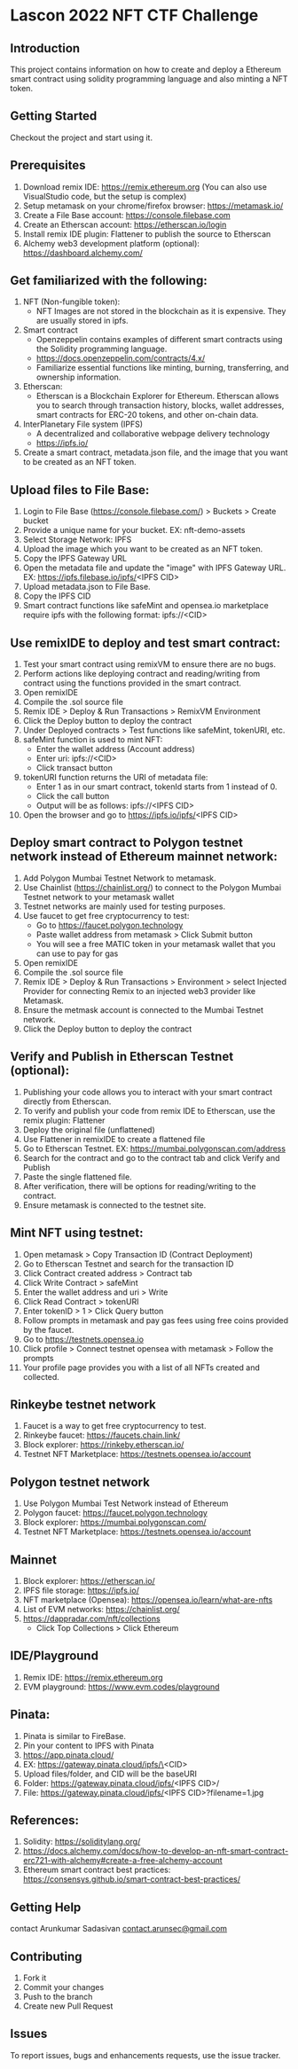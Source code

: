 Lascon 2022 NFT CTF Challenge
=============================

## Introduction
This project contains information on how to create and deploy a Ethereum smart contract using solidity programming language and also minting a NFT token. 

## Getting Started
Checkout the project and start using it.

## Prerequisites
1. Download remix IDE: https://remix.ethereum.org (You can also use VisualStudio code, but the setup is complex)
2. Setup metamask on your chrome/firefox browser: https://metamask.io/
3. Create a File Base account: https://console.filebase.com
4. Create an Etherscan account: https://etherscan.io/login
5. Install remix IDE plugin: Flattener to publish the source to Etherscan
6. Alchemy web3 development platform (optional): https://dashboard.alchemy.com/   

## Get familiarized with the following:
1. NFT (Non-fungible token):
   * NFT Images are not stored in the blockchain as it is expensive. They are usually stored in ipfs.  
2. Smart contract
    * Openzeppelin contains examples of different smart contracts using the Solidity programming language.
    * https://docs.openzeppelin.com/contracts/4.x/
    * Familiarize essential functions like minting, burning, transferring, and ownership information.
3. Etherscan: 
   * Etherscan is a Blockchain Explorer for Ethereum. Etherscan allows you to search through transaction history, blocks, wallet addresses, smart contracts for ERC-20 tokens, and other on-chain data.
4. InterPlanetary File system (IPFS)
   * A decentralized and collaborative webpage delivery technology
   * https://ipfs.io/	    	  
5. Create a smart contract, metadata.json file, and the image that you want to be created as an NFT token. 

## Upload files to File Base:
   1. Login to File Base (https://console.filebase.com/) > Buckets > Create bucket
   2. Provide a unique name for your bucket. EX: nft-demo-assets
   3. Select Storage Network: IPFS
   4. Upload the image which you want to be created as an NFT token.
   5. Copy the IPFS Gateway URL
   6. Open the metadata file and update the "image" with IPFS Gateway URL. EX: https://ipfs.filebase.io/ipfs/<IPFS CID\>
   7. Upload metadata.json to File Base.
   8. Copy the IPFS CID
   9. Smart contract functions like safeMint and opensea.io marketplace require ipfs with the following format: ipfs://\<CID\> 
   
## Use remixIDE to deploy and test smart contract:
   1. Test your smart contract using remixVM to ensure there are no bugs. 
   2. Perform actions like deploying contract and reading/writing from contract using the functions provided in the smart contract.
   3. Open remixIDE 
   4. Compile the .sol source file
   5. Remix IDE > Deploy & Run Transactions > RemixVM Environment
   6. Click the Deploy button to deploy the contract
   7. Under Deployed contracts > Test functions like safeMint, tokenURI, etc.
   8. safeMint function is used to mint NFT:
      * Enter the wallet address (Account address)
      * Enter uri: ipfs://\<CID\> 
      *  Click transact button
   9. tokenURI function returns the URI of metadata file:
      * Enter 1 as in our smart contract, tokenId starts from 1 instead of 0.
      * Click the call button 
      * Output will be as follows: ipfs://\<IPFS CID\>
   10. Open the browser and go to https://ipfs.io/ipfs/<IPFS CID\>

## Deploy smart contract to Polygon testnet network instead of Ethereum mainnet network:
   1. Add Polygon Mumbai Testnet Network to metamask.
   2. Use Chainlist (https://chainlist.org/) to connect to the Polygon Mumbai Testnet network to your metamask wallet
   3. Testnet networks are mainly used for testing purposes.
   4. Use faucet to get free cryptocurrency to test:
      * Go to https://faucet.polygon.technology
      * Paste wallet address from metamask > Click Submit button
      * You will see a free MATIC token in your metamask wallet that you can use to pay for gas
   5. Open remixIDE 
   6. Compile the .sol source file
   7. Remix IDE > Deploy & Run Transactions > Environment > select Injected Provider for connecting Remix to an injected web3 provider like Metamask.	
   8. Ensure the metmask account is connected to the Mumbai Testnet network.
   9. Click the Deploy button to deploy the contract 
   
## Verify and Publish in Etherscan Testnet (optional):
   1. Publishing your code allows you to interact with your smart contract directly from Etherscan. 
   2. To verify and publish your code from remix IDE to Etherscan, use the remix plugin: Flattener
   3. Deploy the original file (unflattened)
   4. Use Flattener in remixIDE to create a flattened file
   5. Go to Etherscan Testnet. EX: https://mumbai.polygonscan.com/address
   6. Search for the contract and go to the contract tab and click Verify and Publish
   7. Paste the single flattened file.
   8. After verification, there will be options for reading/writing to the contract.
   9. Ensure metamask is connected to the testnet site. 
   
## Mint NFT using testnet:
   1. Open metamask > Copy Transaction ID (Contract Deployment)
   2. Go to Etherscan Testnet and search for the transaction ID 
   3. Click Contract created address > Contract tab
   4. Click Write Contract > safeMint
   5. Enter the wallet address and uri > Write
   6. Click Read Contract > tokenURI
   7. Enter tokenID > 1 > Click Query button
   8. Follow prompts in metamask and pay gas fees using free coins provided by the faucet. 
   9. Go to https://testnets.opensea.io
   10. Click profile > Connect testnet opensea with metamask > Follow the prompts
   11. Your profile page provides you with a list of all NFTs created and collected.

## Rinkeybe testnet network
   1. Faucet is a way to get free cryptocurrency to test.
   2. Rinkeybe faucet: https://faucets.chain.link/ 
   3. Block explorer: https://rinkeby.etherscan.io/
   4. Testnet NFT Marketplace: https://testnets.opensea.io/account 
	
## Polygon testnet network
   1. Use Polygon Mumbai Test Network instead of Ethereum
   2. Polygon faucet: https://faucet.polygon.technology
   3. Block explorer: https://mumbai.polygonscan.com/
   4. Testnet NFT Marketplace: https://testnets.opensea.io/account	
	   
## Mainnet
   1. Block explorer: https://etherscan.io/
   2. IPFS file storage: https://ipfs.io/
   3. NFT marketplace (Opensea): https://opensea.io/learn/what-are-nfts
   4. List of EVM networks: https://chainlist.org/
   5. https://dappradar.com/nft/collections
      * Click Top Collections > Click Ethereum
	   
## IDE/Playground
   1. Remix IDE: https://remix.ethereum.org
   2. EVM playground: https://www.evm.codes/playground	
	
## Pinata:
   1. Pinata is similar to FireBase. 
   2. Pin your content to IPFS with Pinata 
   3. https://app.pinata.cloud/
   4. EX: https://gateway.pinata.cloud/ipfs/\<CID\>
   5. Upload files/folder, and CID will be the baseURI
   6. Folder: https://gateway.pinata.cloud/ipfs/<IPFS CID\>/
   7. File: https://gateway.pinata.cloud/ipfs/<IPFS CID\>?filename=1.jpg	
	
## References:
   1. Solidity: https://soliditylang.org/
   2. https://docs.alchemy.com/docs/how-to-develop-an-nft-smart-contract-erc721-with-alchemy#create-a-free-alchemy-account
   3. Ethereum smart contract best practices: https://consensys.github.io/smart-contract-best-practices/

## Getting Help
contact Arunkumar Sadasivan <contact.arunsec@gmail.com>

## Contributing
1. Fork it
2. Commit your changes 
3. Push to the branch
4. Create new Pull Request

## Issues
To report issues, bugs and enhancements requests, use the issue tracker. 
